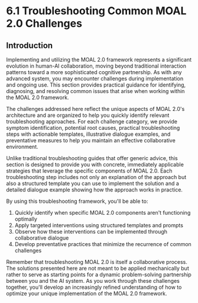 # 6.1 Troubleshooting Common MOAL 2.0 Challenges

## Introduction

Implementing and utilizing the MOAL 2.0 framework represents a significant evolution in human-AI collaboration, moving beyond traditional interaction patterns toward a more sophisticated cognitive partnership. As with any advanced system, you may encounter challenges during implementation and ongoing use. This section provides practical guidance for identifying, diagnosing, and resolving common issues that arise when working within the MOAL 2.0 framework.

The challenges addressed here reflect the unique aspects of MOAL 2.0's architecture and are organized to help you quickly identify relevant troubleshooting approaches. For each challenge category, we provide symptom identification, potential root causes, practical troubleshooting steps with actionable templates, illustrative dialogue examples, and preventative measures to help you maintain an effective collaborative environment.

Unlike traditional troubleshooting guides that offer generic advice, this section is designed to provide you with concrete, immediately applicable strategies that leverage the specific components of MOAL 2.0. Each troubleshooting step includes not only an explanation of the approach but also a structured template you can use to implement the solution and a detailed dialogue example showing how the approach works in practice.

By using this troubleshooting framework, you'll be able to:

1. Quickly identify when specific MOAL 2.0 components aren't functioning optimally
2. Apply targeted interventions using structured templates and prompts
3. Observe how these interventions can be implemented through collaborative dialogue
4. Develop preventative practices that minimize the recurrence of common challenges

Remember that troubleshooting MOAL 2.0 is itself a collaborative process. The solutions presented here are not meant to be applied mechanically but rather to serve as starting points for a dynamic problem-solving partnership between you and the AI system. As you work through these challenges together, you'll develop an increasingly refined understanding of how to optimize your unique implementation of the MOAL 2.0 framework.